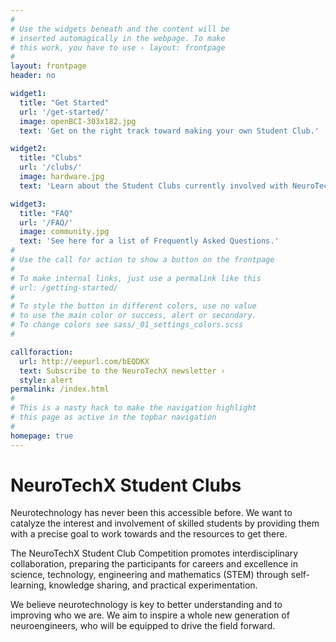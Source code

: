 ```yaml
---
#
# Use the widgets beneath and the content will be
# inserted automagically in the webpage. To make
# this work, you have to use › layout: frontpage
#
layout: frontpage
header: no

widget1:
  title: "Get Started"
  url: '/get-started/'
  image: openBCI-303x182.jpg
  text: 'Get on the right track toward making your own Student Club.'

widget2:
  title: "Clubs"
  url: '/clubs/'
  image: hardware.jpg
  text: 'Learn about the Student Clubs currently involved with NeuroTechX.'

widget3:
  title: "FAQ"
  url: '/FAQ/'
  image: community.jpg
  text: 'See here for a list of Frequently Asked Questions.'
#
# Use the call for action to show a button on the frontpage
#
# To make internal links, just use a permalink like this
# url: /getting-started/
#
# To style the button in different colors, use no value
# to use the main color or success, alert or secondary.
# To change colors see sass/_01_settings_colors.scss
#

callforaction:
  url: http://eepurl.com/bEQDKX
  text: Subscribe to the NeuroTechX newsletter ›
  style: alert
permalink: /index.html
#
# This is a nasty hack to make the navigation highlight
# this page as active in the topbar navigation
#
homepage: true
---
```


# NeuroTechX Student Clubs

Neurotechnology has never been this accessible before. We want to catalyze the interest and involvement of skilled students by providing them with a precise goal to work towards and the resources to get there.

The NeuroTechX Student Club Competition promotes interdisciplinary collaboration, preparing the participants for careers and excellence in science, technology, engineering and mathematics (STEM) through self-learning, knowledge sharing, and practical experimentation.

We believe neurotechnology is key to better understanding and to improving who we are. We aim to inspire a whole new generation of neuroengineers, who will be equipped to drive the field forward.
